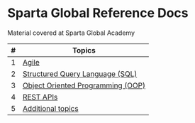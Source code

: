 # Sparta Global Reference Docs
Material covered at Sparta Global Academy



|  #   | Topics                                                       |
| :--: | ------------------------------------------------------------ |
|  1   | [Agile](SpartaGlobalDocs/blob/main/Topics/Agile.md)          |
|  2   | [Structured Query Language (SQL)](spartaGlobalDocs/topics/SQL) |
|  3   | [Object Oriented Programming (OOP)](spartaGlobalDocs/topics/OOP) |
|  4   | [REST APIs](spartaGlobalDocs/topics/REST-APIs)               |
|  5   | [Additional topics](spartaGlobalDocs/topics/Additional-Topics) |

